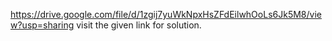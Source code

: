 https://drive.google.com/file/d/1zgij7yuWkNpxHsZFdEilwhOoLs6Jk5M8/view?usp=sharing visit the given link for solution.
